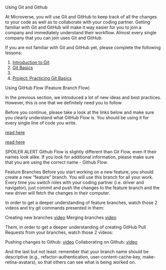 Using Git and Github


At Microverse, you will use Git and GitHub to keep track of all the changes to your
code as well as to collaborate with your coding partner.
Getting familiar with Git and GitHub will make it way easier for you to join a 
company and immediately understand their workflow.
Almost every single company that you can join uses Git and GitHub.



If you are not familiar with Git and GitHub yet, please complete the following lessons:
<ol>
<li><a href="https://www.theodinproject.com/courses/web-development-101/lessons/introduction-to-git">Introduction to Git</a></li>
<li><a href="https://www.theodinproject.com/courses/web-development-101/lessons/git-basics">Git Basics</a><li>
<li><a href="https://www.theodinproject.com/courses/web-development-101/lessons/practicing-git-basics">
Project: Practicing Git Basics</a></li>
</ol>


Using GitHub Flow (Feature Branch Flow)

In the previous section, we introduced a lot of new ideas and best practices.
However, this is one that we definitely need you to follow 

Before you continue, please take a look at the links below and make sure you clearly understand what GitHub Flow is. 
You should be using it for every single line of code you write.

<a href="https://guides.github.com/introduction/flow/">read here</a>

<a href="https://www.atlassian.com/git/tutorials/comparing-workflows/feature-branch-workflow">read here</a>

SPOILER ALERT Github Flow is slightly different than Git Flow, even if their names look alike. 
If you look for additional information, please make sure that you 
are using the correct name - Github Flow. 

Feature Branches
Before you start working on a new feature, you should create a new “feature” branch. 
You will use this branch for all your work. Every time you switch roles with your 
coding partner (i.e. driver and navigator), just commit and push the changes to the
feature branch and the new driver will fetch the changes in their computer.

In order to get a deeper understanding of feature branches, watch those 
2 videos and try git commands presented in them:

Creating new branches <a href="https://www.youtube.com/watch?v=QV0kVNvkMxc">video</a>
Merging branches <a href="https://www.youtube.com/watch?v=XX-Kct0PfFc">video</a>

Them, in order to get a deeper understanding of creating GitHub Pull Requests from your branches, 
watch those 2 videos:

Pushing changes to Github: <a href="https://www.youtube.com/watch?v=fQLK8Ib_SKk">video</a>
Collaborating on Github: <a href="https://www.youtube.com/watch?v=MnUd31TvBoU">video</a>

And the last but not least: 
remember that your branch name should be descriptive 
(e.g., refactor-authentication, user-content-cache-key, make-retina-avatars), 
so that others can see what is being worked on.
